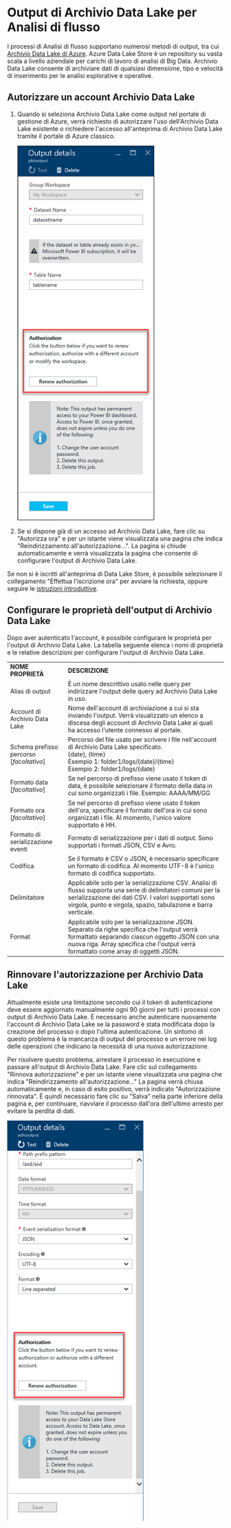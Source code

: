 <properties
	pageTitle="Output di Archivio Data Lake per Analisi di flusso | Microsoft Azure"
	description="Configurazione dell'autenticazione e dell'autorizzazione di un Archivio Data Lake di Azure in un processo di analisi di flusso"
	keywords=""
	services="stream-analytics"
	documentationCenter=""
	authors="jeffstokes72"
	manager="jhubbard"
	editor="cgronlun"
/>  

<tags
	ms.service="stream-analytics"
	ms.devlang="na"
	ms.topic="article"
	ms.tgt_pltfrm="na"
	ms.workload="big-data"
	ms.date="09/26/2016"
	ms.author="jeffstok"
/>  

# Output di Archivio Data Lake per Analisi di flusso

I processi di Analisi di flusso supportano numerosi metodi di output, tra cui [Archivio Data Lake di Azure](https://azure.microsoft.com/services/data-lake-store/). Azure Data Lake Store è un repository su vasta scala a livello aziendale per carichi di lavoro di analisi di Big Data. Archivio Data Lake consente di archiviare dati di qualsiasi dimensione, tipo e velocità di inserimento per le analisi esplorative e operative.

## Autorizzare un account Archivio Data Lake

1.  Quando si seleziona Archivio Data Lake come output nel portale di gestione di Azure, verrà richiesto di autorizzare l'uso dell'Archivio Data Lake esistente o richiedere l'accesso all'anteprima di Archivio Data Lake tramite il portale di Azure classico.

    ![](media/stream-analytics-data-lake-output/stream-analytics-data-lake-output-authorization.png)  

2.  Se si dispone già di un accesso ad Archivio Data Lake, fare clic su "Autorizza ora" e per un istante viene visualizzata una pagina che indica "Reindirizzamento all'autorizzazione...". La pagina si chiude automaticamente e verrà visualizzata la pagina che consente di configurare l'output di Archivio Data Lake.

Se non si è iscritti all'anteprima di Data Lake Store, è possibile selezionare il collegamento "Effettua l'iscrizione ora" per avviare la richiesta, oppure seguire le [istruzioni introduttive](../data-lake-store/data-lake-store-get-started-portal.md).

## Configurare le proprietà dell'output di Archivio Data Lake

Dopo aver autenticato l'account, è possibile configurare le proprietà per l'output di Archivio Data Lake. La tabella seguente elenca i nomi di proprietà e le relative descrizioni per configurare l'output di Archivio Data Lake.

<table>
<tbody>
<tr>
<td><B>NOME PROPRIETÀ</B></td>
<td><B>DESCRIZIONE</B></td>
</tr>
<tr>
<td>Alias di output</td>
<td>È un nome descrittivo usato nelle query per indirizzare l'output delle query ad Archivio Data Lake in uso.</td>
</tr>
<tr>
<td>Account di Archivio Data Lake</td>
<td>Nome dell'account di archiviazione a cui si sta inviando l'output. Verrà visualizzato un elenco a discesa degli account di Archivio Data Lake ai quali ha accesso l'utente connesso al portale.</td>
</tr>
<tr>
<td>Schema prefisso percorso [<I>facoltativo</I>]</td>
<td>Percorso del file usato per scrivere i file nell'account di Archivio Data Lake specificato. <BR>{date}, {time}<BR>Esempio 1: folder1/logs/{date}/{time}<BR>Esempio 2: folder1/logs/{date}</td>
</tr>
<tr>
<td>Formato data [<I>facoltativo</I>]</td>
<td>Se nel percorso di prefisso viene usato il token di data, è possibile selezionare il formato della data in cui sono organizzati i file. Esempio: AAAA/MM/GG</td>
</tr>
<tr>
<td>Formato ora [<I>facoltativo</I>]</td>
<td>Se nel percorso di prefisso viene usato il token dell'ora, specificare il formato dell'ora in cui sono organizzati i file. Al momento, l'unico valore supportato è HH.</td>
</tr>
<tr>
<td>Formato di serializzazione eventi</td>
<td>Formato di serializzazione per i dati di output. Sono supportati i formati JSON, CSV e Avro.</td>
</tr>
<tr>
<td>Codifica</td>
<td>Se il formato è CSV o JSON, è necessario specificare un formato di codifica. Al momento UTF-8 è l'unico formato di codifica supportato.</td>
</tr>
<tr>
<td>Delimitatore</td>
<td>Applicabile solo per la serializzazione CSV. Analisi di flusso supporta una serie di delimitatori comuni per la serializzazione dei dati CSV. I valori supportati sono virgola, punto e virgola, spazio, tabulazione e barra verticale.</td>
</tr>
<tr>
<td>Format</td>
<td>Applicabile solo per la serializzazione JSON. Separato da righe specifica che l'output verrà formattato separando ciascun oggetto JSON con una nuova riga. Array specifica che l'output verrà formattato come array di oggetti JSON.</td>
</tr>
</tbody>
</table>

## Rinnovare l'autorizzazione per Archivio Data Lake

Attualmente esiste una limitazione secondo cui il token di autenticazione deve essere aggiornato manualmente ogni 90 giorni per tutti i processi con output di Archivio Data Lake. È necessario anche autenticare nuovamente l'account di Archivio Data Lake se la password è stata modificata dopo la creazione del processo o dopo l'ultima autenticazione. Un sintomo di questo problema è la mancanza di output del processo e un errore nei log delle operazioni che indicano la necessità di una nuova autorizzazione.

Per risolvere questo problema, arrestare il processo in esecuzione e passare all'output di Archivio Data Lake. Fare clic sul collegamento "Rinnova autorizzazione" e per un istante viene visualizzata una pagina che indica "Reindirizzamento all'autorizzazione..." La pagina verrà chiusa automaticamente e, in caso di esito positivo, verrà indicato "Autorizzazione rinnovata". È quindi necessario fare clic su "Salva" nella parte inferiore della pagina e, per continuare, riavviare il processo dall'ora dell'ultimo arresto per evitare la perdita di dati.

![](media/stream-analytics-data-lake-output/stream-analytics-data-lake-output-renew-authorization.png)  

<!---HONumber=AcomDC_0928_2016-->